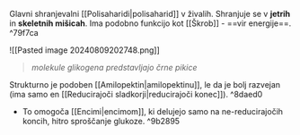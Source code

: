 Glavni shranjevalni [[Polisaharidi|polisaharid]] v živalih. Shranjuje se v **jetrih** in **skeletnih mišicah**. Ima podobno funkcijo kot [[Škrob]] - ==vir energije==. ^79f7ca

![[Pasted image 20240809202748.png]]

> *molekule glikogena predstavljajo črne pikice*

Strukturno je podoben [[Amilopektin|amilopektinu]], le da je bolj razvejan (ima samo en [[Reducirajoči sladkorji|reducirajoči konec]]). ^8daed0
- To omogoča [[Encimi|encimom]], ki delujejo samo na ne-reducirajočih koncih, hitro sproščanje glukoze. ^9b2895